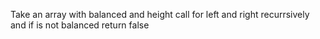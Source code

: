 ​Take an array with balanced and height call for left and right recurrsively and if is not balanced return false
